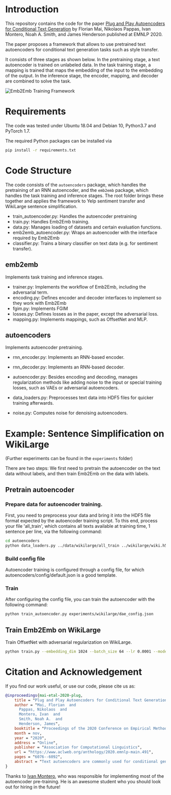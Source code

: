 # Introduction

This repository contains the code for the paper 
[Plug and Play Autoencoders for Conditional Text Generation](https://arxiv.org/abs/2010.02983)
by Florian Mai, Nikolaos Pappas, Ivan Montero, Noah A. Smith, and James Henderson published at EMNLP 2020.

The paper proposes a framework that allows to use pretrained text autoencoders for conditional text
generation tasks such as style transfer.

It consists of three stages as shown below. In the pretraining stage, a text autoencoder is trained on unlabeled data.
In the task training stage, a mapping is trained that maps the embedding of the input to the embedding of the output.
In the inference stage, the encoder, mapping, and decoder are combined to solve the task.


![Emb2Emb Training Framework](images/pnpframework.png)

# Requirements

The code was tested under Ubuntu 18.04 and Debian 10, Python3.7 and PyTorch 1.7.

The required Python packages can be installed via
```bash
pip install -r requirements.txt
```

# Code Structure

The code consists of the `autoencoders` package, which handles the pretraining of an
RNN autoencoder, and the `emb2emb` package, which handles the task training and inference
stages. The root folder brings these together and applies the framework to Yelp sentiment transfer
and WikiLarge sentence simplification.

* train_autoencoder.py: Handles the autoencoder pretraining
* train.py: Handles Emb2Emb training.
* data.py: Manages loading of datasets and certain evaluation functions.
* emb2emb_autoencoder.py: Wraps an autoencoder with the interface required by Emb2Emb
* classifier.py: Trains a binary classifier on text data (e.g. for sentiment transfer).

## emb2emb

Implements task training and inference stages.

* trainer.py: Implements the workflow of Emb2Emb, including the adversarial term.
* encoding.py: Defines encoder and decoder interfaces to implement so they work with Emb2Emb
* fgim.py: Implements FGIM
* losses.py: Defines losses as in the paper, except the adversarial loss.
* mapping.py: Implements mappings, such as OffsetNet and MLP.

## autoencoders
Implements autoencoder pretraining.

* rnn_encoder.py: Implements an RNN-based encoder.
* rnn_decoder.py: Implements an RNN-based decoder.


* autoencoder.py: Besides encoding and decoding, manages regularization methods like adding noise to the input or special training losses, such as VAEs or adversarial autoencoders.
* data_loaders.py: Preprocesses text data into HDF5 files for quicker training afterwards.
* noise.py: Computes noise for denoising autoencoders.

# Example: Sentence Simplification on WikiLarge

(Further experiments can be found in the `experiments` folder)

There are two steps: We first need to pretrain the autoencoder on the text data without labels, and then
train Emb2Emb on the data with labels.

## Pretrain autoencoder

### Prepare data for autoencoder training.
First, you need to preprocess your data and bring it into the HDF5 file format expected by the autoencoder training script.
To this end, process your file 'all_train', which contains all texts available at training time, 1 sentence per line,
via the following command:

```bash
cd autoencoders
python data_loaders.py ../data/wikilarge/all_train ../wikilarge/wiki.h5 64 -t CharBPETokenizer -mw 30000
```

### Build config file
Autoencoder training is configured through a config file, for which autoencoders/config/default.json is a good template.

### Train
After configuring the config file, you can train the autoencoder with the following command:
```bash
python train_autoencoder.py experiments/wikilarge/dae_config.json
```


## Train Emb2Emb on WikiLarge

Train OffsetNet with adversarial regularization on WikiLarge.

```bash
python train.py --embedding_dim 1024 --batch_size 64 --lr 0.0001 --modeldir ./tmp/wiki-ae/lstmae0.0p010/ --data_fraction 1.0 --n_epochs 10 --n_layers 1 --print_outputs --dataset_path data/wikilarge --validate --mapping offsetnet --hidden_layer_size 1024 --loss cosine --adversarial_regularization --adversarial_lambda 0.032 --outputdir tmp/wikilarge/ --binary_classifier_path no_eval --output_file emnlp_wiki_offset_cosine.csv --real_data_path input --max_prints 20 --device cpu
```

# Citation and Acknowledgement

If you find our work useful, or use our code, please cite us as:

```bibtex
@inproceedings{mai-etal-2020-plug,
    title = "Plug and Play Autoencoders for Conditional Text Generation",
    author = "Mai, Florian  and
      Pappas, Nikolaos  and
      Montero, Ivan  and
      Smith, Noah A.  and
      Henderson, James",
    booktitle = "Proceedings of the 2020 Conference on Empirical Methods in Natural Language Processing (EMNLP)",
    month = nov,
    year = "2020",
    address = "Online",
    publisher = "Association for Computational Linguistics",
    url = "https://www.aclweb.org/anthology/2020.emnlp-main.491",
    pages = "6076--6092",
    abstract = "Text autoencoders are commonly used for conditional generation tasks such as style transfer. We propose methods which are plug and play, where any pretrained autoencoder can be used, and only require learning a mapping within the autoencoder{'}s embedding space, training embedding-to-embedding (Emb2Emb). This reduces the need for labeled training data for the task and makes the training procedure more efficient. Crucial to the success of this method is a loss term for keeping the mapped embedding on the manifold of the autoencoder and a mapping which is trained to navigate the manifold by learning offset vectors. Evaluations on style transfer tasks both with and without sequence-to-sequence supervision show that our method performs better than or comparable to strong baselines while being up to four times faster.",
}
```

Thanks to [Ivan Montero](https://github.com/ivanmontero), who was responsible for
implementing most of the autoencoder pre-training. He is an awesome student who you should look out for hiring in the future! 
